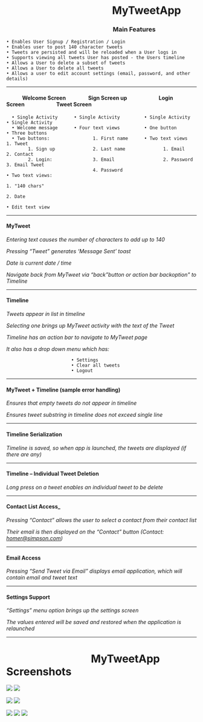 # &emsp;&emsp;&emsp;&emsp;&emsp;&emsp;&emsp;&emsp;&emsp;&emsp;MyTweetApp

### &emsp;&emsp;&emsp;&emsp;&emsp;&emsp;&emsp;&emsp;&emsp;&emsp;&emsp;&emsp;&emsp;&nbsp;&emsp;&emsp;&emsp;&emsp;Main Features

    • Enables User Signup / Registration / Login
    • Enables user to post 140 character tweets
    • Tweets are persisted and will be reloaded when a User logs in
    • Supports viewing all tweets User has posted - the Users timeline
    • Allows a User to delete a subset of tweets
    • Allows a User to delete all tweets
    • Allows a user to edit account settings (email, password, and other details)
***
#### &emsp;&emsp;&emsp;Welcome Screen&emsp;&emsp;&emsp;&emsp;&nbsp;Sign Screen up&emsp;&emsp;&emsp;&emsp;&emsp;&emsp;Login Screen&emsp;&emsp;&emsp;&emsp;&emsp;&emsp;Tweet Screen

      • Single Activity      • Single Activity         • Single Activity      • Single Activity
      • Welcome message      • Four text views         • One button           • Three buttons
      • Two buttons:                1. First name      • Two text views              1. Tweet
            1. Sign up              2. Last name              1. Email               2. Contact
            2. Login:               3. Email                  2. Password            3. Email Tweet
                                    4. Password                                • Two text views:
                                                                                     1. "140 chars"
                                                                                     2. Date
                                                                               • Edit text view

  ***
#### MyTweet
_Entering text causes the number of characters to add up to 140_

_Pressing “Tweet” generates ‘Message Sent’ toast_

_Date is current date / time_

_Navigate back from MyTweet via “back”button or action bar backoption" to Timeline_
***
#### Timeline
_Tweets appear in list in timeline_

_Selecting one brings up MyTweet activity with the text of the Tweet_

_Timeline has an action bar to navigate to MyTweet page_

_It also has a drop down menu which has:_

                            • Settings
                            • Clear all tweets
                            • Logout
***
#### MyTweet + Timeline (sample error handling)
_Ensures that empty tweets do not appear in timeline_

_Ensures tweet substring in timeline does not exceed single line_
***
#### Timeline Serialization
_Timeline is saved, so when app is launched, the tweets are displayed (if there are any)_
***
#### Timeline – Individual Tweet Deletion
_Long press on a tweet enables an individual tweet to be delete_
***
#### Contact List Access_
_Pressing “Contact” allows the user to select a contact from their contact list_

_Their email is then displayed on the “Contact” button (Contact: homer@simpson.com)_
***
#### Email Access
_Pressing “Send Tweet via Email” displays email application, which will contain email and tweet text_
***
#### Settings Support
_“Settings” menu option brings up the settings screen_

_The values entered will be saved and restored when the application is relaunched_
***
# &emsp;&emsp;&emsp;&emsp;&emsp;&emsp;&emsp;&emsp;MyTweetApp Screenshots


<img src="http://res.cloudinary.com/cloud101/image/upload/c_scale,h_500,w_250/v1509763866/splash_jraolg.jpg"/> <img src="http://res.cloudinary.com/cloud101/image/upload/c_scale,h_500,w_250/v1507476493/welcome_tyc5dj.png" />

<img src="http://res.cloudinary.com/cloud101/image/upload/c_scale,h_500,w_250/v1507476493/signup_iexta6.png" /> <img src="http://res.cloudinary.com/cloud101/image/upload/c_scale,h_500,w_250/v1507476493/login_es9uf9.png"/>

<img src="http://res.cloudinary.com/cloud101/image/upload/c_scale,h_500,w_250/v1509763866/timeline_hc9wef.png"/> <img src="http://res.cloudinary.com/cloud101/image/upload/c_scale,h_500,w_250/v1509763866/tweet_zaghvn.png"/> <img src="http://res.cloudinary.com/cloud101/image/upload/c_scale,h_500,w_250/v1509763866/settings_swdvh5.png"/>

